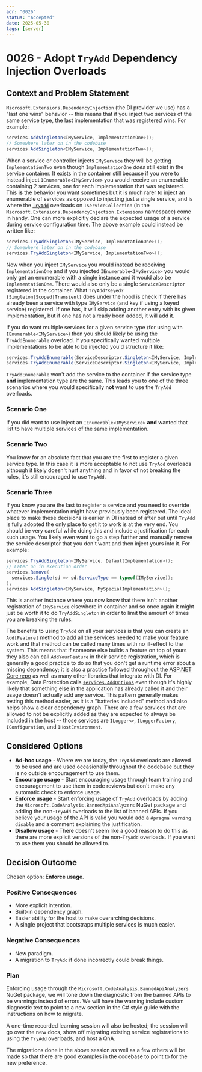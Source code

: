 ```yaml
---
adr: "0026"
status: "Accepted"
date: 2025-05-30
tags: [server]
---
```


# 0026 - Adopt `TryAdd` Dependency Injection Overloads

<AdrTable frontMatter={frontMatter}></AdrTable>

## Context and Problem Statement

`Microsoft.Extensions.DependencyInjection` (the DI provider we use) has a "last one wins" behavior
-- this means that if you inject two services of the same service type, the last implementation that
was registered wins. For example:

```csharp
services.AddSingleton<IMyService, ImplementationOne>();
// Somewhere later on in the codebase
services.AddSingleton<IMyService, ImplementationTwo>();
```

When a service or controller injects `IMyService` they will be getting `ImplementationTwo` even
though `ImplementationOne` _does_ still exist in the service container. It exists in the container
still because if you were to instead inject `IEnumerable<IMyService>` you would receive an
enumerable containing 2 services, one for each implementation that was registered. This **is** the
behavior you want sometimes but it is much rarer to inject an enumerable of services as opposed to
injecting just a single service, and is where the [`TryAdd`][try-add-definitions] overloads on
`IServiceCollection` (in the `Microsoft.Extensions.DependencyInjection.Extensions` namespace) come
in handy. One can more explicitly declare the expected usage of a service during service
configuration time. The above example could instead be written like:

```csharp
services.TryAddSingleton<IMyService, ImplementationOne>();
// Somewhere later on in the codebase
services.TryAddSingleton<IMyService, ImplementationTwo>();
```

Now when you inject `IMyService` you would instead be receiving `ImplementationOne` and if you
injected `IEnumerable<IMyService>` you would only get an enumerable with a single instance and it
would also be `ImplementationOne`. There would also only be a single `ServiceDescriptor` registered
in the container. What `TryAdd?Keyed?{Singleton|Scoped|Transient}` does under the hood is check if
there has already been a service with type `IMyService` (and key if using a keyed service)
registered. If one has, it will skip adding another entry with its given implementation, but if one
has not already been added, it will add it.

If you do want multiple services for a given service type (for using with `IEnumerable<IMyService>`)
then you should likely be using the `TryAddEnumerable` overload. If you specifically wanted multiple
implementations to be able to be injected you'd structure it like:

```csharp
services.TryAddEnumerable(ServiceDescriptor.Singleton<IMyService, ImplementationOne>());
services.TryAddEnumerable(ServiceDescriptor.Singleton<IMyService, ImplementationTwo>());
```

`TryAddEnumerable` won't add the service to the container if the service type **and** implementation
type are the same. This leads you to one of the three scenarios where you would specifically **not**
want to use the `TryAdd` overloads.

### Scenario One

If you did want to use inject an `IEnumerable<IMyService>` **and** wanted that list to have multiple
services of the same implementation.

### Scenario Two

You know for an absolute fact that you are the first to register a given service type. In this case
it is more acceptable to not use `TryAdd` overloads although it likely doesn't hurt anything and in
favor of not breaking the rules, it's still encouraged to use `TryAdd`.

### Scenario Three

If you know you are the last to register a service and you need to override whatever implementation
might have previously been registered. The ideal place to make these decisions is earlier in DI
instead of after but until `TryAdd` is fully adopted the only place to get it to work is at the very
end. You should be very careful while doing this and include a justification for each such usage.
You likely even want to go a step further and manually remove the service descriptor that you don't
want and then inject yours into it. For example:

```csharp
services.TryAddSingleton<IMyService, DefaultImplementation>();
// Later on in execution order
services.Remove(
  services.Single(sd => sd.ServiceType == typeof(IMyService));
);
services.AddSingleton<IMyService, MySpecialImplementation>();
```

This is another instance where you now know that there isn't another registration of `IMyService`
elsewhere in container and so once again it might just be worth it to do `TryAddSingleton` in order
to limit the amount of times you are breaking the rules.

The benefits to using `TryAdd` on all your services is that you can create an `Add[Feature]` method
to add all the services needed to make your feature work and that method can be called many times
with no ill-effect to the system. This means that if someone else builds a feature on top of yours
they also can call `AddYourFeature` in their service registration, which is generally a good
practice to do so that you don't get a runtime error about a missing dependency; it is also a
practice followed throughout the [ASP.NET Core repo][aspnetcore-repo] as well as many other
libraries that integrate with DI. For example, Data Protection calls
[`services.AddOptions`][add-options-example] even though it's highly likely that something else in
the application has already called it and their usage doesn't actually add any service. This pattern
generally makes testing this method easier, as it is a "batteries included" method and also helps
show a clear dependency graph. There are a few services that are allowed to not be explicitly added
as they are expected to always be included in the host -- those services are `ILogger<>`,
`ILoggerFactory`, `IConfiguration`, and `IHostEnvironment`.

## Considered Options

- **Ad-hoc usage** - Where we are today, the `TryAdd` overloads are allowed to be used and are used
  occasionally throughout the codebase but they is no outside encouragement to use them.
- **Encourage usage** - Start encouraging usage through team training and encouragement to use them
  in code reviews but don't make any automatic check to enforce usage.
- **Enforce usage** - Start enforcing usage of `TryAdd` overloads by adding the
  `Microsoft.CodeAnalysis.BannedApiAnalyzers` NuGet package and adding the non-`TryAdd` overloads to
  the list of banned APIs. If you believe your usage of the API is valid you would add a
  `#pragma warning disable` and a comment explaining the justification.
- **Disallow usage** - There doesn't seem like a good reason to do this as there are more explicit
  versions of the non-`TryAdd` overloads. If you want to use them you should be allowed to.

## Decision Outcome

Chosen option: **Enforce usage**.

### Positive Consequences

- More explicit intention.
- Built-in dependency graph.
- Easier ability for the host to make overarching decisions.
- A single project that bootstraps multiple services is much easier.

### Negative Consequences

- New paradigm.
- A migration to `TryAdd` if done incorrectly could break things.

### Plan

Enforcing usage through the `Microsoft.CodeAnalysis.BannedApiAnalyzers` NuGet package, we will
tone down the diagnostic from the banned APIs to be warnings instead of errors. We will have the
warning include custom diagnostic text to point to a new section in the C# style guide with the
instructions on how to migrate.

A one-time recorded learning session will also be hosted; the session will go over the new docs,
show off migrating existing service registrations to using the `TryAdd` overloads, and host a QnA.

The migrations done in the above session as well as a few others will be made so that there are good
examples in the codebase to point to for the new preference.

[try-add-definitions]:
  https://learn.microsoft.com/en-us/dotnet/api/microsoft.extensions.dependencyinjection.extensions.servicecollectiondescriptorextensions?view=net-9.0-pp
[aspnetcore-repo]: https://github.com/dotnet/aspnetcore
[add-options-example]:
  https://github.com/dotnet/aspnetcore/blob/b7606293a7146cfeb5b060340521355a0780d2d8/src/DataProtection/DataProtection/src/DataProtectionServiceCollectionExtensions.cs#L37
